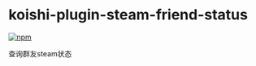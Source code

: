 # koishi-plugin-steam-friend-status

[![npm](https://img.shields.io/npm/v/koishi-plugin-steam-friend-status?style=flat-square)](https://www.npmjs.com/package/koishi-plugin-steam-friend-status)

查询群友steam状态
